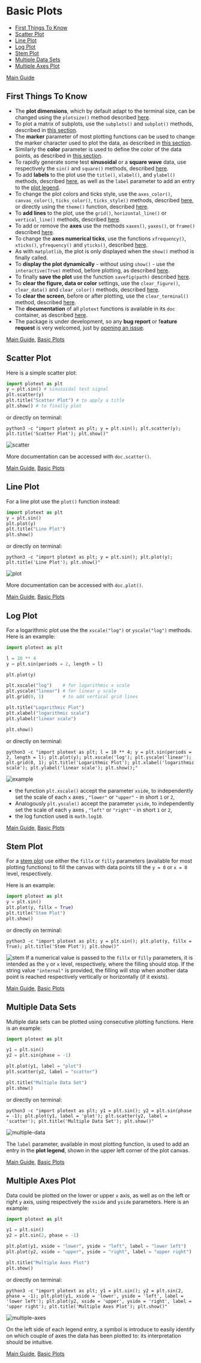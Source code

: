 # Basic Plots

- [First Things To Know](https://github.com/piccolomo/plotext/blob/master/readme/basic.md#first-things-to-know)
- [Scatter Plot](https://github.com/piccolomo/plotext/blob/master/readme/basic.md#scatter-plot)
- [Line Plot](https://github.com/piccolomo/plotext/blob/master/readme/basic.md#line-plot)
- [Log Plot](https://github.com/piccolomo/plotext/blob/master/readme/basic.md#log-plot)
- [Stem Plot](https://github.com/piccolomo/plotext/blob/master/readme/basic.md#stem-plot)
- [Multiple Data Sets](https://github.com/piccolomo/plotext/blob/master/readme/basic.md#multiple-data-sets)
- [Multiple Axes Plot](https://github.com/piccolomo/plotext/blob/master/readme/basic.md#multiple-axes-plot)

[Main Guide](https://github.com/piccolomo/plotext#guide)

## First Things To Know

- The **plot dimensions**, which by default adapt to the terminal size, can be changed using the `plotsize()` method described [here](https://github.com/piccolomo/plotext/blob/master/readme/settings.md#plot-size).
- To plot a matrix of subplots, use the `subplots()` and `subplot()` methods, described in [this section](https://github.com/piccolomo/plotext/blob/master/readme/subplots.md).
- The **marker** parameter of most plotting functions can be used to change the marker character used to plot the data, as described in [this section](https://github.com/piccolomo/plotext/blob/master/readme/aspect.md#markers). 
- Similarly the **color** parameter is used to define the color of the data points, as described in [this section](https://github.com/piccolomo/plotext/blob/master/readme/aspect.md#colors).
- To rapidly generate some test **sinusoidal** or a **square wave** data, use respectively the `sin()` and `square()` methods, described [here](https://github.com/piccolomo/plotext/blob/master/readme/utilities.md#useful-functions).
- To add **labels** to the plot use the `title()`, `xlabel()`, and `ylabel()` methods, described [here](https://github.com/piccolomo/plotext/blob/master/readme/aspect.md#plot-labels), as well as the `label` parameter to add an entry to the [plot legend](https://github.com/piccolomo/plotext/blob/master/readme/basic.md#multiple-data-sets).
- To change the plot colors and ticks style, use the `axes_color()`, `canvas_color()`, `ticks_color()`, `ticks_style()` methods, described [here](https://github.com/piccolomo/plotext/blob/master/readme/aspect.md#colors), or directly using the `theme()` function, described [here](https://github.com/piccolomo/plotext/blob/master/readme/aspect.md#themes). 
- To **add lines** to the plot, use the `grid()`, `horizontal_line()` or `vertical_line()` methods, described [here](https://github.com/piccolomo/plotext/blob/master/readme/aspect.md#plot-lines). 
- To add or remove the **axes** use the methods `xaxes()`, `yaxes()`, or `frame()` described [here](https://github.com/piccolomo/plotext/blob/master/readme/aspect.md#plot-lines).
- To change the **axes numerical ticks**, use the functions `xfrequency()`, `xticks()`, `yfrequency()` and `yticks()`, described [here](https://github.com/piccolomo/plotext/blob/master/readme/settings.md#axes-ticks).
- As with `matplotlib`, the plot is only displayed when the `show()` method is finally called.
- To **display the plot dynamically** - without using `show()` - use the `interactive(True)` method, before plotting, as described [here](https://github.com/piccolomo/plotext/blob/master/readme/utilities.md#useful-functions).
- To finally **save the plot** use the function `savefig(path)` described [here](https://github.com/piccolomo/plotext/blob/master/readme/utilities.md#useful-functions).
- To **clear the figure, data or color** settings, use the `clear_figure()`, `clear_data()` and `clear_color()` methods, described [here](https://github.com/piccolomo/plotext/blob/master/readme/utilities.md#clearing-functions).
- To **clear the screen**, before or after plotting, use the `clear_terminal()` method, described [here](https://github.com/piccolomo/plotext/blob/master/readme/utilities.md#clearing-functions).
- The **documentation** of all `plotext` functions is available in its `doc` container, as described [here](https://github.com/piccolomo/plotext/blob/master/readme/utilities.md#docstrings).
- The package is under development, so any **bug report** or f**eature request** is very welcomed, just by [opening an issue](https://github.com/piccolomo/plotext/issues/new). 

[Main Guide](https://github.com/piccolomo/plotext#guide), [Basic Plots](https://github.com/piccolomo/plotext/blob/master/readme/basic.md#basic-plots)

## Scatter Plot

Here is a simple scatter plot:

```python
import plotext as plt
y = plt.sin() # sinusoidal test signal
plt.scatter(y) 
plt.title("Scatter Plot") # to apply a title
plt.show() # to finally plot
```

or directly on terminal:

```console
python3 -c "import plotext as plt; y = plt.sin(); plt.scatter(y); plt.title('Scatter Plot'); plt.show()"
```

![scatter](https://raw.githubusercontent.com/piccolomo/plotext/master/data/scatter.png)

More documentation can be accessed with `doc.scatter()`.

[Main Guide](https://github.com/piccolomo/plotext#guide), [Basic Plots](https://github.com/piccolomo/plotext/blob/master/readme/basic.md#basic-plots)

## Line Plot

For a line plot use the `plot()` function instead:

```python
import plotext as plt
y = plt.sin()
plt.plot(y)
plt.title("Line Plot")
plt.show()
```

or directly on terminal:

```console
python3 -c "import plotext as plt; y = plt.sin(); plt.plot(y); plt.title('Line Plot'); plt.show()"
```

![plot](https://raw.githubusercontent.com/piccolomo/plotext/master/data/plot.png)

More documentation can be accessed with `doc.plot()`.

[Main Guide](https://github.com/piccolomo/plotext#guide), [Basic Plots](https://github.com/piccolomo/plotext/blob/master/readme/basic.md#basic-plots)

## Log Plot

For a logarithmic plot use the the `xscale("log")` or `yscale("log")` methods. Here is an example:

```python
import plotext as plt

l = 10 ** 4
y = plt.sin(periods = 2, length = l)

plt.plot(y)

plt.xscale("log")    # for logarithmic x scale
plt.yscale("linear") # for linear y scale
plt.grid(0, 1)       # to add vertical grid lines

plt.title("Logarithmic Plot")
plt.xlabel("logarithmic scale")
plt.ylabel("linear scale")

plt.show()
```

or directly on terminal:

```console
python3 -c "import plotext as plt; l = 10 ** 4; y = plt.sin(periods = 2, length = l); plt.plot(y); plt.xscale('log'); plt.yscale('linear'); plt.grid(0, 1); plt.title('Logarithmic Plot'); plt.xlabel('logarithmic scale'); plt.ylabel('linear scale'); plt.show();"
```

![example](https://raw.githubusercontent.com/piccolomo/plotext/master/data/log.png)

- the function `plt.xscale()` accept the parameter `xside`, to independently set the scale of each `x` axes , `"lower"` or `"upper"` - in short `1` or `2`,
- Analogously `plt.yscale()` accept the parameter `yside`, to independently set the scale of each `y` axes , `"left"` or `"right"` - in short `1` or `2`,
- the log function used is `math.log10`.

[Main Guide](https://github.com/piccolomo/plotext#guide), [Basic Plots](https://github.com/piccolomo/plotext/blob/master/readme/basic.md#basic-plots)

## Stem Plot

For a [stem plot](https://matplotlib.org/stable/gallery/lines_bars_and_markers/stem_plot.html) use either the `fillx` or `filly` parameters (available for most plotting functions) to fill the canvas with data points till the `y = 0` or `x = 0` level, respectively. 

Here is an example:

```python
import plotext as plt
y = plt.sin()
plt.plot(y, fillx = True)
plt.title("Stem Plot")
plt.show()
```

or directly on terminal:

```console
python3 -c "import plotext as plt; y = plt.sin(); plt.plot(y, fillx = True); plt.title('Stem Plot'); plt.show()"
```

![stem](https://raw.githubusercontent.com/piccolomo/plotext/master/data/stem.png)
If a numerical value is passed to the `fillx` or `filly` parameters, it is intended as the `y` or `x` level, respectively, where the filling should stop. If the string value `"internal"` is provided, the filling will stop when another data point is reached respectively vertically or horizontally (if it exists).

[Main Guide](https://github.com/piccolomo/plotext#guide), [Basic Plots](https://github.com/piccolomo/plotext/blob/master/readme/basic.md#basic-plots)

## Multiple Data Sets

Multiple data sets can be plotted using consecutive plotting functions. Here is an example:

```python
import plotext as plt

y1 = plt.sin()
y2 = plt.sin(phase = -1)

plt.plot(y1, label = "plot")
plt.scatter(y2, label = "scatter")

plt.title("Multiple Data Set")
plt.show()
```

or directly on terminal:

```console
python3 -c "import plotext as plt; y1 = plt.sin(); y2 = plt.sin(phase = -1); plt.plot(y1, label = 'plot'); plt.scatter(y2, label = 'scatter'); plt.title('Multiple Data Set'); plt.show()"
```

![multiple-data](https://raw.githubusercontent.com/piccolomo/plotext/master/data/multiple-data.png)

The `label` parameter, available in most plotting function, is used to add an entry in the **plot legend**, shown in the upper left corner of the plot canvas.

[Main Guide](https://github.com/piccolomo/plotext#guide), [Basic Plots](https://github.com/piccolomo/plotext/blob/master/readme/basic.md#basic-plots)

## Multiple Axes Plot

Data could be plotted on the lower or upper `x` axis, as well as on the left or right `y` axis, using respectively the `xside` and `yside` parameters. Here is an example:

```python
import plotext as plt

y1 = plt.sin()
y2 = plt.sin(2, phase = -1)

plt.plot(y1, xside = "lower", yside = "left", label = "lower left")
plt.plot(y2, xside = "upper", yside = "right", label = "upper right")

plt.title("Multiple Axes Plot")
plt.show()
```

or directly on terminal:

```console
python3 -c "import plotext as plt; y1 = plt.sin(); y2 = plt.sin(2, phase = -1); plt.plot(y1, xside = 'lower', yside = 'left', label = 'lower left'); plt.plot(y2, xside = 'upper', yside = 'right', label = 'upper right'); plt.title('Multiple Axes Plot'); plt.show()"
```

![multiple-axes](https://raw.githubusercontent.com/piccolomo/plotext/master/data/multiple-axes.png)

On the left side of each legend entry, a symbol is introduce to easily identify on which couple of axes the data has been plotted to: its interpretation should be intuitive.

[Main Guide](https://github.com/piccolomo/plotext#guide), [Basic Plots](https://github.com/piccolomo/plotext/blob/master/readme/basic.md#basic-plots)